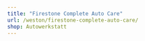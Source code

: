 ```yaml
---
title: "Firestone Complete Auto Care"
url: /weston/firestone-complete-auto-care/
shop: Autowerkstatt
---
```

